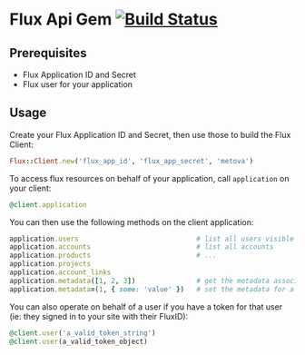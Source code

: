 # Flux Api Gem [![Build Status](https://travis-ci.org/metova/flux-api-gem.svg?branch=develop)](https://travis-ci.org/metova/flux-api-gem)

## Prerequisites

* Flux Application ID and Secret
* Flux user for your application

## Usage

Create your Flux Application ID and Secret, then use those to build the Flux Client:

```ruby
Flux::Client.new('flux_app_id', 'flux_app_secret', 'metova')
```

To access flux resources on behalf of your application, call `application` on your client:

```ruby
@client.application
```

You can then use the following methods on the client application:

```ruby
application.users                             # list all users visible to the application
application.accounts                          # list all accounts
application.products                          # ...
application.projects
application.account_links
application.metadata([1, 2, 3])               # get the metadata associated with some projects (pass an array of project ids)
application.metadata=(1, { some: 'value' })   # set the metadata for a project
```

You can also operate on behalf of a user if you have a token for that user (ie: they signed in to your site with their FluxID):

```ruby
@client.user('a_valid_token_string')
@client.user(a_valid_token_object)
```